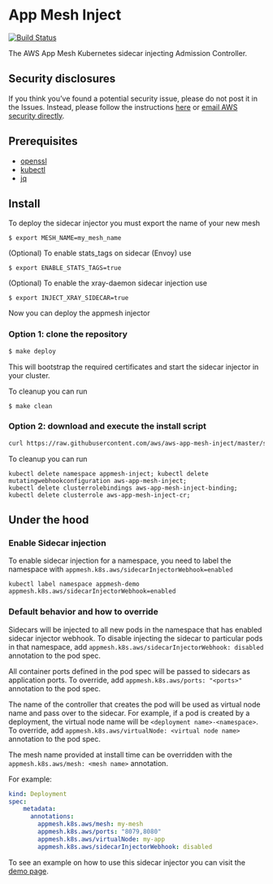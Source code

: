 # App Mesh Inject

[![Build Status](https://travis-ci.org/aws/aws-app-mesh-inject.svg?branch=master)](https://travis-ci.org/aws/aws-app-mesh-inject)

The AWS App Mesh Kubernetes sidecar injecting Admission Controller.

## Security disclosures

If you think you’ve found a potential security issue, please do not post it in the Issues.  Instead, please follow the instructions [here](https://aws.amazon.com/security/vulnerability-reporting/) or [email AWS security directly](mailto:aws-security@amazon.com).

## Prerequisites
* [openssl](https://www.openssl.org/source/)
* [kubectl](https://kubernetes.io/docs/tasks/tools/install-kubectl/)
* [jq](https://stedolan.github.io/jq/download/)

## Install

To deploy the sidecar injector you must export the name of your new mesh
```
$ export MESH_NAME=my_mesh_name
```

(Optional) To enable stats_tags on sidecar (Envoy) use
```
$ export ENABLE_STATS_TAGS=true
```

(Optional) To enable the xray-daemon sidecar injection use
```
$ export INJECT_XRAY_SIDECAR=true
```

Now you can deploy the appmesh injector

### Option 1: clone the repository

```bash
$ make deploy
```

This will bootstrap the required certificates and start the sidecar injector in
your cluster.

To cleanup you can run
```
$ make clean
```

### Option 2: download and execute the install script
```bash
curl https://raw.githubusercontent.com/aws/aws-app-mesh-inject/master/scripts/install.sh | bash
```

To cleanup you can run
```
kubectl delete namespace appmesh-inject; kubectl delete mutatingwebhookconfiguration aws-app-mesh-inject;
kubectl delete clusterrolebindings aws-app-mesh-inject-binding; kubectl delete clusterrole aws-app-mesh-inject-cr;
```


## Under the hood
### Enable Sidecar injection

To enable sidecar injection for a namespace, you need to label the namespace with `appmesh.k8s.aws/sidecarInjectorWebhook=enabled`

```
kubectl label namespace appmesh-demo appmesh.k8s.aws/sidecarInjectorWebhook=enabled
```

### Default behavior and how to override

Sidecars will be injected to all new pods in the namespace that has enabled sidecar injector webhook. To disable injecting the sidecar
to particular pods in that namespace, add `appmesh.k8s.aws/sidecarInjectorWebhook: disabled` annotation to the pod spec.

All container ports defined in the pod spec will be passed to sidecars as application ports.
To override, add `appmesh.k8s.aws/ports: "<ports>"` annotation to the pod spec.

The name of the controller that creates the pod will be used as virtual node name and pass over to the sidecar. For example, if a pod
is created by a deployment, the virtual node name will be `<deployment name>-<namespace>`.
To override, add `appmesh.k8s.aws/virtualNode: <virtual node name>` annotation to the pod spec.

The mesh name provided at install time can be overridden with the `appmesh.k8s.aws/mesh: <mesh name>` annotation.

For example:
```yaml
kind: Deployment
spec:
    metadata:
      annotations:
        appmesh.k8s.aws/mesh: my-mesh
        appmesh.k8s.aws/ports: "8079,8080"
        appmesh.k8s.aws/virtualNode: my-app
        appmesh.k8s.aws/sidecarInjectorWebhook: disabled
```

To see an example on how to use this sidecar injector you can visit the [demo page](https://github.com/aws/aws-app-mesh-examples/tree/master/examples/interactive-demo).

